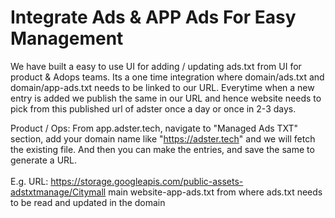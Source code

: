 # Integrate Ads & APP Ads For Easy Management

We have built a easy to use UI for adding / updating ads.txt from UI for product & Adops teams. Its a one time integration where domain/ads.txt and domain/app-ads.txt needs to be linked to our URL. Everytime when a new entry is added we publish the same in our URL and hence website needs to pick from this published url of adster once a day or once in 2-3 days.&#x20;

Product / Ops: From app.adster.tech, navigate to "Managed Ads TXT" section, add your domain name like "https://adster.tech" and we will fetch the existing file. And then you can make the entries, and save the same to generate a URL. \
\
E.g. URL: https://storage.googleapis.com/public-assets-adstxtmanage/Citymall main website-app-ads.txt from where ads.txt needs to be read and updated in the domain
